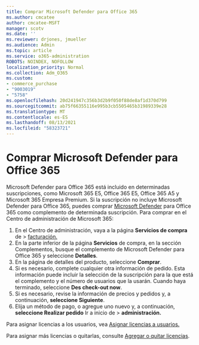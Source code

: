 ```yaml
---
title: Comprar Microsoft Defender para Office 365
ms.author: cmcatee
author: cmcatee-MSFT
manager: scotv
ms.date: ''
ms.reviewer: drjones, jmueller
ms.audience: Admin
ms.topic: article
ms.service: o365-administration
ROBOTS: NOINDEX, NOFOLLOW
localization_priority: Normal
ms.collection: Adm_O365
ms.custom:
- commerce_purchase
- "9003019"
- "5758"
ms.openlocfilehash: 20d241947c356b3d2b9f050f88de8af1d370d799
ms.sourcegitcommit: ab75f66355116e995b3cb5505465b31989339e28
ms.translationtype: MT
ms.contentlocale: es-ES
ms.lasthandoff: 08/13/2021
ms.locfileid: "58323721"
---
```

# <a name="purchase-microsoft-defender-for-office-365"></a>Comprar Microsoft Defender para Office 365

Microsoft Defender para Office 365 está incluido en determinadas suscripciones, como Microsoft 365 E5, Office 365 E5, Office 365 A5 y Microsoft 365 Empresa Premium. Si la suscripción no incluye Microsoft Defender para Office 365, puedes comprar [Microsoft Defender](https://docs.microsoft.com/microsoft-365/security/office-365-security/office-365-atp) para Office 365 como complemento de determinada suscripción. Para comprar en el Centro de administración de Microsoft 365:

1. En el Centro de administración, vaya a la página **Servicios de compra** de  >  [facturación.](https://go.microsoft.com/fwlink/p/?linkid=868433)
2. En la parte inferior de la  página **Servicios** de compra, en la sección Complementos, busque el complemento de Microsoft Defender para Office 365 y seleccione **Detalles**.
3. En la página de detalles del producto, seleccione **Comprar**.
4. Si es necesario, complete cualquier otra información de pedido. Esta información puede incluir la selección de la suscripción para la que está el complemento y el número de usuarios que la usarán. Cuando haya terminado, seleccione **Des check-out now**.
5. Si es necesario, revise la información de precios y pedidos y, a continuación, **seleccione Siguiente**.
6. Elija un método de pago, o agregue uno nuevo y, a continuación, **seleccione Realizar pedido** Ir a inicio de  >  **administración.**

Para asignar licencias a los usuarios, vea [Asignar licencias a usuarios.](https://docs.microsoft.com/microsoft-365/admin/manage/assign-licenses-to-users)

Para asignar más licencias o quitarlas, consulte [Agregar o quitar licencias](https://docs.microsoft.com/microsoft-365/commerce/licenses/buy-licenses#buy-or-remove-licenses-for-your-business-subscription).